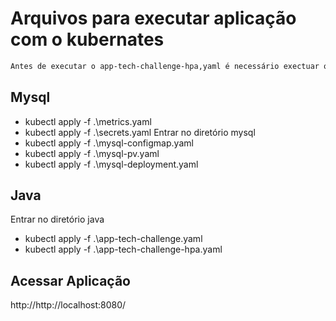 # Arquivos para executar aplicação com o kubernates

```sh
Antes de executar o app-tech-challenge-hpa,yaml é necessário exectuar o metrics.yaml
```

## Mysql

-  kubectl apply -f .\metrics.yaml
-  kubectl apply -f .\secrets.yaml
Entrar no diretório mysql
-  kubectl apply -f .\mysql-configmap.yaml
-  kubectl apply -f .\mysql-pv.yaml
-  kubectl apply -f .\mysql-deployment.yaml
  
## Java
Entrar no diretório java
-  kubectl apply -f .\app-tech-challenge.yaml
-  kubectl apply -f .\app-tech-challenge-hpa.yaml

## Acessar Aplicação
http://http://localhost:8080/